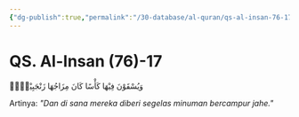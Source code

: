 ```yaml
---
{"dg-publish":true,"permalink":"/30-database/al-quran/qs-al-insan-76-17/"}
---
```



# QS. Al-Insan (76)-17
وَيُسْقَوْنَ فِيْهَا كَأْسًا كَانَ مِزَاجُهَا زَنْجَبِيْلًاۚ

Artinya: *"Dan di sana mereka diberi segelas minuman bercampur jahe."*
